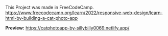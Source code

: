 This Project was made in FreeCodeCamp.
https://www.freecodecamp.org/learn/2022/responsive-web-design/learn-html-by-building-a-cat-photo-app

**Preview:** https://catphotoapp-by-sillybilly0069.netlify.app/
